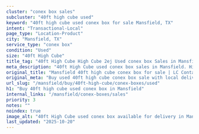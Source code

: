 ```yaml
---
cluster: "conex box sales"
subcluster: "40ft high cube used"
keyword: "40ft high cube used conex box for sale Mansfield, TX"
intent: "Transactional-Local"
page_type: "Location-Product"
city: "Mansfield, TX"
service_type: "conex box"
condition: "Used"
size: "40ft High Cube"
title_tag: "40ft High Cube High Cube 2ej Used conex box Sales in Mansfield | LC Container"
meta_description: "40ft High Cube used conex box sales in Mansfield. High cube containers with extra height. Fast delivery, competitive pricing. Serving conex boxes area. Quote ID: NE2. Call (214) 524-4168 for your free quote today."
original_title: "Mansfield 40ft high cube conex box for sale | LC Container"
original_meta: "Buy used 40ft high cube conex box sale with local delivery in Mansfield, TX. LC Container — local Since 2003. Request a fast quote today."
url_slug: "/mansfield/buy/40ft-high-cube/conex-boxes/used"
h1: "Buy 40ft high cube used conex box in Mansfield"
internal_links: "/mansfield/conex-boxes/sales"
priority: 3
notes: ""
noindex: true
image_alt: "40ft High Cube used conex box available for delivery in Mansfield"
last_updated: "2025-10-20"
---
```


<!-- TODO: Add unique city/inventory copy, images, and internal links here. -->
